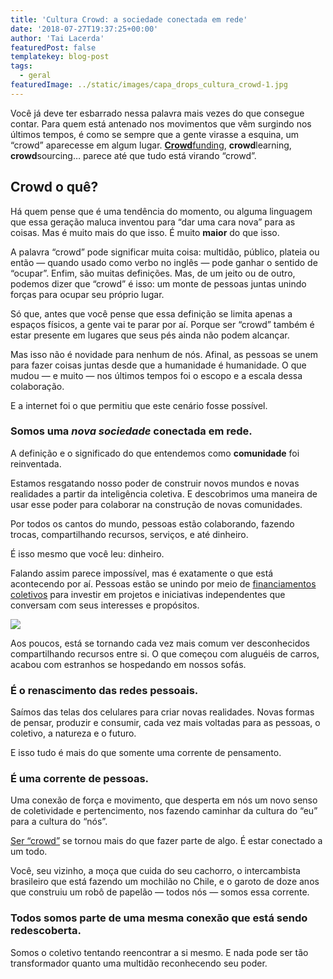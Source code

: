 ```yaml
---
title: 'Cultura Crowd: a sociedade conectada em rede'
date: '2018-07-27T19:37:25+00:00'
author: 'Tai Lacerda'
featuredPost: false
templatekey: blog-post
tags:
  - geral
featuredImage: ../static/images/capa_drops_cultura_crowd-1.jpg
---
```


Você já deve ter esbarrado nessa palavra mais vezes do que consegue contar. Para quem está antenado nos movimentos que vêm surgindo nos últimos tempos, é como se sempre que a gente virasse a esquina, um “crowd” aparecesse em algum lugar. [**Crowd**](https://descola.org/curso/crowdfunding)[funding](https://descola.org/curso/crowdfunding), **crowd**learning, **crowd**sourcing… parece até que tudo está virando “crowd”.

## **Crowd o quê?**

Há quem pense que é uma tendência do momento, ou alguma linguagem que essa geração maluca inventou para “dar uma cara nova” para as coisas. Mas é muito mais do que isso. É muito **maior** do que isso.

A palavra “crowd” pode significar muita coisa: multidão, público, plateia ou então — quando usado como verbo no inglês — pode ganhar o sentido de “ocupar”. Enfim, são muitas definições. Mas, de um jeito ou de outro, podemos dizer que “crowd” é isso: um monte de pessoas juntas unindo forças para ocupar seu próprio lugar.

Só que, antes que você pense que essa definição se limita apenas a espaços físicos, a gente vai te parar por aí. Porque ser “crowd” também é estar presente em lugares que seus pés ainda não podem alcançar.

Mas isso não é novidade para nenhum de nós. Afinal, as pessoas se unem para fazer coisas juntas desde que a humanidade é humanidade. O que mudou — e muito — nos últimos tempos foi o escopo e a escala dessa colaboração.

E a internet foi o que permitiu que este cenário fosse possível.

### **Somos uma** **_nova sociedade_** **conectada em rede.**

A definição e o significado do que entendemos como **comunidade** foi reinventada.

Estamos resgatando nosso poder de construir novos mundos e novas realidades a partir da inteligência coletiva. E descobrimos uma maneira de usar esse poder para colaborar na construção de novas comunidades.

Por todos os cantos do mundo, pessoas estão colaborando, fazendo trocas, compartilhando recursos, serviços, e até dinheiro.

É isso mesmo que você leu: dinheiro.

Falando assim parece impossível, mas é exatamente o que está acontecendo por aí. Pessoas estão se unindo por meio de [financiamentos coletivos](https://descola.org/curso/crowdfunding) para investir em projetos e iniciativas independentes que conversam com seus interesses e propósitos.

![](https://descola.org/drops/wp-content/uploads/2018/07/notas-1024x683.jpg)

Aos poucos, está se tornando cada vez mais comum ver desconhecidos compartilhando recursos entre si. O que começou com aluguéis de carros, acabou com estranhos se hospedando em nossos sofás.

### **É o renascimento das redes pessoais.**

Saímos das telas dos celulares para criar novas realidades. Novas formas de pensar, produzir e consumir, cada vez mais voltadas para as pessoas, o coletivo, a natureza e o futuro.

E isso tudo é mais do que somente uma corrente de pensamento.

### **É uma corrente de pessoas.**

Uma conexão de força e movimento, que desperta em nós um novo senso de coletividade e pertencimento, nos fazendo caminhar da cultura do “eu” para a cultura do “nós”.

[Ser “crowd”](https://descola.org/curso/cultura-crowd) se tornou mais do que fazer parte de algo. É estar conectado a um todo.

Você, seu vizinho, a moça que cuida do seu cachorro, o intercambista brasileiro que está fazendo um mochilão no Chile, e o garoto de doze anos que construiu um robô de papelão — todos nós — somos essa corrente.

### **Todos somos parte de uma mesma conexão que está sendo redescoberta.**

Somos o coletivo tentando reencontrar a si mesmo. E nada pode ser tão transformador quanto uma multidão reconhecendo seu poder.
